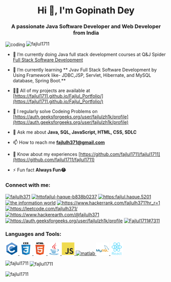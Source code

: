 <h1 align="center">Hi 👋, I'm Gopinath Dey</h1>
<h3 align="center">A passionate Java Software Developer and Web Developer from India</h3>
<img align = "center" alt="coding"  width = "500" src = "https://www.wingstechsolutions.com/wp-content/uploads/2022/03/full-stack-development.gif"
<p align="left"> <img src="https://komarev.com/ghpvc/?username=fajlul1711&label=Profile%20views&color=0e75b6&style=flat" alt="fajlul1711" /> </p>

- 🔭 I’m currently doing Java full stack development 
courses at Q&J Spider [Full Stack Software Development](https://github.com/fajlul1711/fajlul1711)

- 🌱 I’m currently learning ** Jvav Full Stack Software Development by Using Framework like- JDBC,JSP, Servlet, Hibernate, and MySQL database, Spring Boot.**

- 👨‍💻 All of my projects are available at [https://fajlul1711.github.io/Fajlul_Portfolio/](https://fajlul1711.github.io/Fajlul_Portfolio/)

- 📝 I regularly solve Codeing Problems on [https://auth.geeksforgeeks.org/user/fajlulzh1k/profile](https://auth.geeksforgeeks.org/user/fajlulzh1k/profile)

- 💬 Ask me about **Java, SQL, JavaScript, HTML, CSS, SDLC**

- 📫 How to reach me **fajlulh371@gmail.com**

- 📄 Know about my experiences [https://github.com/fajlul1711/fajlul1711](https://github.com/fajlul1711/fajlul1711)

- ⚡ Fun fact **Always Fun😂**

<h3 align="left">Connect with me:</h3>
<p align="left">
<a href="https://twitter.com/fajlulh371" target="blank"><img align="center" src="https://raw.githubusercontent.com/rahuldkjain/github-profile-readme-generator/master/src/images/icons/Social/twitter.svg" alt="fajlulh371" height="30" width="40" /></a>
<a href="https://linkedin.com/in/httpfajlul-haque-b838b0237" target="blank"><img align="center" src="https://raw.githubusercontent.com/rahuldkjain/github-profile-readme-generator/master/src/images/icons/Social/linked-in-alt.svg" alt="httpfajlul-haque-b838b0237" height="30" width="40" /></a>
<a href="https://fb.com/https:fajlul.haque.5201" target="blank"><img align="center" src="https://raw.githubusercontent.com/rahuldkjain/github-profile-readme-generator/master/src/images/icons/Social/facebook.svg" alt="https:fajlul.haque.5201" height="30" width="40" /></a>
<a href="https://www.youtube.com/c/the information world" target="blank"><img align="center" src="https://raw.githubusercontent.com/rahuldkjain/github-profile-readme-generator/master/src/images/icons/Social/youtube.svg" alt="the information world" height="30" width="40" /></a>
<a href="https://www.hackerrank.com/https://www.hackerrank.com/fajlulh371?hr_r=1" target="blank"><img align="center" src="https://raw.githubusercontent.com/rahuldkjain/github-profile-readme-generator/master/src/images/icons/Social/hackerrank.svg" alt="https://www.hackerrank.com/fajlulh371?hr_r=1" height="30" width="40" /></a>
<a href="https://www.leetcode.com/https://leetcode.com/fajlulh371/" target="blank"><img align="center" src="https://raw.githubusercontent.com/rahuldkjain/github-profile-readme-generator/master/src/images/icons/Social/leet-code.svg" alt="https://leetcode.com/fajlulh371/" height="30" width="40" /></a>
<a href="https://www.hackerearth.com/https://www.hackerearth.com/@fajlulh371" target="blank"><img align="center" src="https://raw.githubusercontent.com/rahuldkjain/github-profile-readme-generator/master/src/images/icons/Social/hackerearth.svg" alt="https://www.hackerearth.com/@fajlulh371" height="30" width="40" /></a>
<a href="https://auth.geeksforgeeks.org/user/https://auth.geeksforgeeks.org/user/fajlulzh1k/profile" target="blank"><img align="center" src="https://raw.githubusercontent.com/rahuldkjain/github-profile-readme-generator/master/src/images/icons/Social/geeks-for-geeks.svg" alt="https://auth.geeksforgeeks.org/user/fajlulzh1k/profile" height="30" width="40" /></a>
<a href="https://discord.gg/Fajlul1711#7311" target="blank"><img align="center" src="https://raw.githubusercontent.com/rahuldkjain/github-profile-readme-generator/master/src/images/icons/Social/discord.svg" alt="Fajlul1711#7311" height="30" width="40" /></a>
</p>

<h3 align="left">Languages and Tools:</h3>
<p align="left"> <a href="https://www.cprogramming.com/" target="_blank" rel="noreferrer"> <img src="https://raw.githubusercontent.com/devicons/devicon/master/icons/c/c-original.svg" alt="c" width="40" height="40"/> </a> <a href="https://www.w3schools.com/css/" target="_blank" rel="noreferrer"> <img src="https://raw.githubusercontent.com/devicons/devicon/master/icons/css3/css3-original-wordmark.svg" alt="css3" width="40" height="40"/> </a> <a href="https://www.w3.org/html/" target="_blank" rel="noreferrer"> <img src="https://raw.githubusercontent.com/devicons/devicon/master/icons/html5/html5-original-wordmark.svg" alt="html5" width="40" height="40"/> </a> <a href="https://www.java.com" target="_blank" rel="noreferrer"> <img src="https://raw.githubusercontent.com/devicons/devicon/master/icons/java/java-original.svg" alt="java" width="40" height="40"/> </a> <a href="https://developer.mozilla.org/en-US/docs/Web/JavaScript" target="_blank" rel="noreferrer"> <img src="https://raw.githubusercontent.com/devicons/devicon/master/icons/javascript/javascript-original.svg" alt="javascript" width="40" height="40"/> </a> <a href="https://www.mathworks.com/" target="_blank" rel="noreferrer"> <img src="https://upload.wikimedia.org/wikipedia/commons/2/21/Matlab_Logo.png" alt="matlab" width="40" height="40"/> </a> <a href="https://www.mysql.com/" target="_blank" rel="noreferrer"> <img src="https://raw.githubusercontent.com/devicons/devicon/master/icons/mysql/mysql-original-wordmark.svg" alt="mysql" width="40" height="40"/> </a> <a href="https://reactjs.org/" target="_blank" rel="noreferrer"> <img src="https://raw.githubusercontent.com/devicons/devicon/master/icons/react/react-original-wordmark.svg" alt="react" width="40" height="40"/> </a> </p>

<p><img align="left" src="https://github-readme-stats.vercel.app/api/top-langs?username=fajlul1711&show_icons=true&locale=en&layout=compact" alt="fajlul1711" /></p>

<p>&nbsp;<img align="center" src="https://github-readme-stats.vercel.app/api?username=fajlul1711&show_icons=true&locale=en" alt="fajlul1711" /></p>

<p><img align="center" src="https://github-readme-streak-stats.herokuapp.com/?user=fajlul1711&" alt="fajlul1711" /></p>

